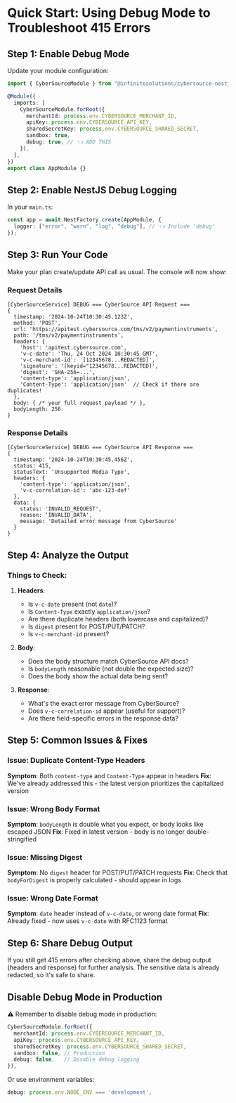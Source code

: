 # Quick Start: Using Debug Mode to Troubleshoot 415 Errors

## Step 1: Enable Debug Mode

Update your module configuration:

```typescript
import { CyberSourceModule } from "@infinitesolutions/cybersource-nestjs";

@Module({
  imports: [
    CyberSourceModule.forRoot({
      merchantId: process.env.CYBERSOURCE_MERCHANT_ID,
      apiKey: process.env.CYBERSOURCE_API_KEY,
      sharedSecretKey: process.env.CYBERSOURCE_SHARED_SECRET,
      sandbox: true,
      debug: true, // 👈 ADD THIS
    }),
  ],
})
export class AppModule {}
```

## Step 2: Enable NestJS Debug Logging

In your `main.ts`:

```typescript
const app = await NestFactory.create(AppModule, {
  logger: ["error", "warn", "log", "debug"], // 👈 Include 'debug'
});
```

## Step 3: Run Your Code

Make your plan create/update API call as usual. The console will now show:

### Request Details

```
[CyberSourceService] DEBUG === CyberSource API Request ===
{
  timestamp: '2024-10-24T10:30:45.123Z',
  method: 'POST',
  url: 'https://apitest.cybersource.com/tms/v2/paymentinstruments',
  path: '/tms/v2/paymentinstruments',
  headers: {
    'host': 'apitest.cybersource.com',
    'v-c-date': 'Thu, 24 Oct 2024 10:30:45 GMT',
    'v-c-merchant-id': '[12345678...REDACTED]',
    'signature': '[keyid="12345678...REDACTED]',
    'digest': 'SHA-256=...',
    'content-type': 'application/json',
    'Content-Type': 'application/json'  // Check if there are duplicates!
  },
  body: { /* your full request payload */ },
  bodyLength: 256
}
```

### Response Details

```
[CyberSourceService] DEBUG === CyberSource API Response ===
{
  timestamp: '2024-10-24T10:30:45.456Z',
  status: 415,
  statusText: 'Unsupported Media Type',
  headers: {
    'content-type': 'application/json',
    'v-c-correlation-id': 'abc-123-def'
  },
  data: {
    status: 'INVALID_REQUEST',
    reason: 'INVALID_DATA',
    message: 'Detailed error message from CyberSource'
  }
}
```

## Step 4: Analyze the Output

### Things to Check:

1. **Headers**:

   - Is `v-c-date` present (not `date`)?
   - Is `Content-Type` exactly `application/json`?
   - Are there duplicate headers (both lowercase and capitalized)?
   - Is `digest` present for POST/PUT/PATCH?
   - Is `v-c-merchant-id` present?

2. **Body**:

   - Does the body structure match CyberSource API docs?
   - Is `bodyLength` reasonable (not double the expected size)?
   - Does the body show the actual data being sent?

3. **Response**:
   - What's the exact error message from CyberSource?
   - Does `v-c-correlation-id` appear (useful for support)?
   - Are there field-specific errors in the response data?

## Step 5: Common Issues & Fixes

### Issue: Duplicate Content-Type Headers

**Symptom**: Both `content-type` and `Content-Type` appear in headers
**Fix**: We've already addressed this - the latest version prioritizes the capitalized version

### Issue: Wrong Body Format

**Symptom**: `bodyLength` is double what you expect, or body looks like escaped JSON
**Fix**: Fixed in latest version - body is no longer double-stringified

### Issue: Missing Digest

**Symptom**: No `digest` header for POST/PUT/PATCH requests
**Fix**: Check that `bodyForDigest` is properly calculated - should appear in logs

### Issue: Wrong Date Format

**Symptom**: `date` header instead of `v-c-date`, or wrong date format
**Fix**: Already fixed - now uses `v-c-date` with RFC1123 format

## Step 6: Share Debug Output

If you still get 415 errors after checking above, share the debug output (headers and response) for further analysis. The sensitive data is already redacted, so it's safe to share.

## Disable Debug Mode in Production

⚠️ Remember to disable debug mode in production:

```typescript
CyberSourceModule.forRoot({
  merchantId: process.env.CYBERSOURCE_MERCHANT_ID,
  apiKey: process.env.CYBERSOURCE_API_KEY,
  sharedSecretKey: process.env.CYBERSOURCE_SHARED_SECRET,
  sandbox: false, // Production
  debug: false,   // Disable debug logging
}),
```

Or use environment variables:

```typescript
debug: process.env.NODE_ENV === 'development',
```
